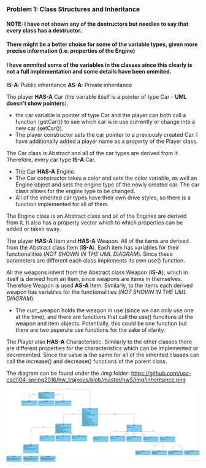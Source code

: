 ### Problem 1: Class Structures and Inheritance

#### NOTE: I have not shown any of the destructors but needles to say that every class has a destructor.
#### There might be a better choise for some of the variable types, given more precise information (i.e. properties of the Engine)

#### I have ommited some of the variables in the classes since this clearly is not a full implementation and some details have been ommited.

**IS-A**: Public inheritance
**AS-A**: Private inheritance

The player **HAS-A** Car (the variable itself is a pointer of type Car - **UML doesn't show pointers**).
* the car variable is pointer of type Car and the player can both call a function (getCar()) to see which car is in use currently or change into a new car (setCar()).
* The player constructor sets the car pointer to a previously created Car. I have additionally added a player name as a property of the Player class.

The Car class is Abstract and all of the car types are derived from it. Therefore, every car type **IS-A** Car.
* The Car **HAS-A** Engine.
* The Car constructor takes a color and sets the color variable, as well an Engine object and sets the engine type of the newly created car. The car class allows for the engine type to be changed.
* All of the inherited car types have their own drive styles, so there is a function implemented for all of them.

The Engine class is an Abstract class and all of the Engines are derived from it. It also has a property vector which to which properties can be added or taken away. 

The player **HAS-A** Item and **HAS-A** Weapon. All of the items are derived from the Abstract class Item (**IS-A**). Each item has variables for their functionalities (*NOT SHOWN IN THE UML DIAGRAM*). Since these parameters are different each class implements its own use() function.

All the weapons inherit from the Abstract class Weapon (**IS-A**), which in itself is derived from an Item, since weapons are items in themselves. Therefore Weapon is used **AS-A** Item. Similarly, to the items each derived weapon has variables for the functionalities (*NOT SHOWN IN THE UML DIAGRAM*). 
* The curr_weapon holds the weapon in use (since we can only use one at the time), and there are functions that call the use() funcitons of the weapon and item objects. Potentially, this could be one function but there are two seperate use functions for the sake of clarity.

The Player also **HAS-A** Characteristic. Similarly to the other classes there are different properties for the characteristics which can be implemented or decremented. Since the value is the same for all of the inherited classes can call the increase() and decrease() functions of the parent class.

The diagram can be found under the */img* folder: https://github.com/usc-csci104-spring2016/hw_trajkovs/blob/master/hw5/img/inheritance.png

![alt text](img/inheritance.png "Inheritance UML")

